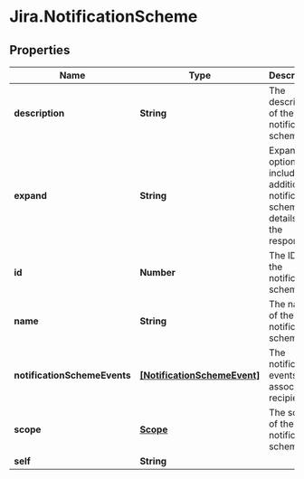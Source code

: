 # Jira.NotificationScheme

## Properties

Name | Type | Description | Notes
------------ | ------------- | ------------- | -------------
**description** | **String** | The description of the notification scheme. | [optional] 
**expand** | **String** | Expand options that include additional notification scheme details in the response. | [optional] 
**id** | **Number** | The ID of the notification scheme. | [optional] 
**name** | **String** | The name of the notification scheme. | [optional] 
**notificationSchemeEvents** | [**[NotificationSchemeEvent]**](NotificationSchemeEvent.md) | The notification events and associated recipients. | [optional] 
**scope** | [**Scope**](Scope.md) | The scope of the notification scheme. | [optional] 
**self** | **String** |  | [optional] 


